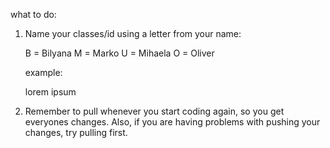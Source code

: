 what to do:

   1. Name your classes/id using a letter from your name:
      
      B = Bilyana
      M = Marko
      U = Mihaela
      O = Oliver

      example: <div class="bcontainer">lorem ipsum</div>


   
   2. Remember to pull whenever you start coding again, so you get everyones changes.
      Also, if you are having problems with pushing your changes, try pulling first.
